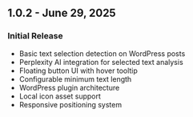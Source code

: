 ## 1.0.2 - June 29, 2025

### Initial Release
- Basic text selection detection on WordPress posts
- Perplexity AI integration for selected text analysis
- Floating button UI with hover tooltip
- Configurable minimum text length
- WordPress plugin architecture
- Local icon asset support
- Responsive positioning system